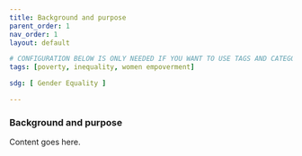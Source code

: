 ```yaml
---
title: Background and purpose 
parent_order: 1
nav_order: 1
layout: default

# CONFIGURATION BELOW IS ONLY NEEDED IF YOU WANT TO USE TAGS AND CATEGORY IN THE TOOLKIT
tags: [poverty, inequality, women empoverment]

sdg: [ Gender Equality ]

---
```


### Background and purpose 

Content goes here.